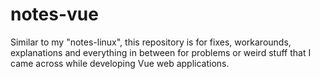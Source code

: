 # notes-vue
Similar to my "notes-linux", this repository is for fixes, workarounds, explanations and everything in between for problems or weird stuff that I came across while developing Vue web applications.

